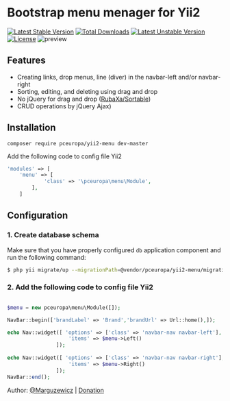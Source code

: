Bootstrap menu menager for Yii2
============================

[![Latest Stable Version](https://poser.pugx.org/pceuropa/yii2-menu/v/stable)](https://packagist.org/packages/pceuropa/yii2-menu) [![Total Downloads](https://poser.pugx.org/pceuropa/yii2-menu/downloads)](https://packagist.org/packages/pceuropa/yii2-menu) [![Latest Unstable Version](https://poser.pugx.org/pceuropa/yii2-menu/v/unstable)](https://packagist.org/packages/pceuropa/yii2-menu) [![License](https://poser.pugx.org/pceuropa/yii2-menu/license)](https://packagist.org/packages/pceuropa/yii2-menu)
![preview](http://pceuropa.net/imgs/yii2-menu.png)
## Features

 * Creating links, drop menus, line (diver) in the navbar-left and/or navbar-right
 * Sorting, editing, and deleting using drag and drop
 * No jQuery for drag and drop ([RubaXa/Sortable](https://github.com/RubaXa/Sortable))
 * CRUD operations by jQuery Ajax)
 
## Installation
```
composer require pceuropa/yii2-menu dev-master
```

Add the following code to config file Yii2
```php
'modules' => [
	'menu' => [
            'class' => '\pceuropa\menu\Module',
        ],
	]
```

## Configuration

### 1. Create database schema

Make sure that you have properly configured `db` application component
and run the following command:

```bash
$ php yii migrate/up --migrationPath=@vendor/pceuropa/yii2-menu/migrations

```


### 2. Add the following code to config file Yii2
```php

$menu = new pceuropa\menu\Module([]);

NavBar::begin(['brandLabel' => 'Brand','brandUrl' => Url::home(),]);

echo Nav::widget([ 'options' => ['class' => 'navbar-nav navbar-left'],
					'items' => $menu->Left() 
				]);	
					
echo Nav::widget([ 'options' => ['class' => 'navbar-nav navbar-right'],
					'items' => $menu->Right()
				]);
NavBar::end();

```

Author: [@Marguzewicz](https://twitter.com/Marguzewicz) | [Donation](https://www.paypal.com/cgi-bin/webscr?cmd=_donations&business=patriota%40or7%2eeu&lc=PL&item_name=Rafal%20Marguzewicz&no_note=1&no_shipping=1&currency_code=EUR&bn=PP%2dDonationsBF%3abtn_donateCC_LG%2egif%3aNonHosted)